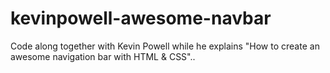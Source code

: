 # kevinpowell-awesome-navbar
Code along together with Kevin Powell while he explains "How to create an awesome navigation bar with HTML &amp; CSS"..

